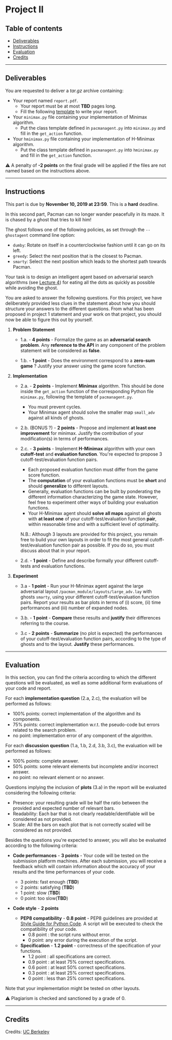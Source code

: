 
# Project II

## Table of contents

- [Deliverables](#deliverables)
- [Instructions](#instructions)
- [Evaluation](#evaluation)
- [Credits](#credits)

---

## Deliverables

You are requested to deliver a *tar.gz* archive containing:
 - Your report named `report.pdf`.
	 - Your report must be at most **TBD** pages long.
	 - Fill the following [template](https://github.com/glouppe/info8006-introduction-to-ai/blob/master/projects/project2/template-project2.tex) to write your report.
 - Your `minimax.py` file containing your implementation of Minimax algorithm.
	 - Put the class template defined in `pacmanagent.py` into `minimax.py` and fill in the `get_action` function.
 - Your `hminimax.py` file containing your implementation of H-Minimax algorithm.
	 - Put the class template defined in `pacmanagent.py` into `hminimax.py` and fill in the `get_action` function.

:warning: A penalty of **-2 points** on the final grade will be applied if the files are not named based on the instructions above.

---

## Instructions

This part is due by **November 10, 2019 at 23:59**. This is a **hard** deadline.

In this second part, Pacman can no longer wander peacefully in its maze. It is chased by a ghost that tries to kill him!

The ghost follows one of the following policies, as set through the `--ghostagent` command line option:
 - `dumby`: Rotate on itself in a counterclockwise fashion until it can go on its left.
 - `greedy`: Select the next position that is the closest to Pacman.
 - `smarty`: Select the next position which leads to the shortest path towards Pacman.

Your task is to design an intelligent agent based on adversarial search algorithms (see [Lecture 4](https://glouppe.github.io/info8006-introduction-to-ai/?p=lecture4.md)) for eating all the dots as quickly as possible while avoiding the ghost.

You are asked to answer the following questions. For this project, we have deliberately provided less clues in the statement about how you should structure your answers to the different questions. From what has been proposed in project 1 statement and your work on that project, you should now be able to figure this out by yourself.  

 1. **Problem Statement**

	 - 1.a. - **4 points** - Formalize the game as an **adversarial search problem**. Any **reference to the API** in any component of the problem statement will be considered as **false**.
		
	 - 1.b. - **1 point** - Does the environment correspond to a **zero-sum game** ? Justify your answer using the game score function. 

 2. **Implementation**
	 - 2.a. - **2 points** - Implement **Minimax** algorithm. This should be done inside the `get_action` function of the corresponding Python file `minimax.py`, following the template of `pacmanagent.py`.
		 - You must prevent cycles. 
		 - Your Minimax agent should solve the smaller map `small_adv` against all kinds of ghosts.
		 
	 - 2.b. (BONUS ?) - **2 points** - Propose and implement **at least one improvement** for minimax. Justify the contribution of your modification(s) in terms of performances. 

	 - 2.c. - **3 points** - Implement **H-Minimax** algorithm with your own **cutoff-test** and **evaluation function**. You're expected to propose 3 cutoff-test/evaluation function pairs. 
		 - Each proposed evaluation function must differ from the game score function.
		 - The **computation** of your evaluation functions must be **short** and should **generalize** to different layouts.
		 - Generally, evaluation functions can be built by ponderating the different information characterizing the game state. However, feel free to experiment other ways of building your evaluation functions.
		 - Your H-Minimax agent should **solve all maps** against all ghosts with **at least one** of your cutoff-test/evaluation function **pair**, within reasonable time and with a sufficient level of optimality.
		 
		 N.B.: Although 3 layouts are provided for this project, you remain free to build your own layouts in order to fit the most general cutoff-test/evaluation function pair as possible. If you do so, you must discuss about that in your report.
		 
	 - 2.d. - **1 point** - Define and describe formally your different cutoff-tests and evaluation functions.

 3. **Experiment**
 
	 - 3.a - **1 point** - Run your H-Minimax agent against the large adversarial layout `/pacman_module/layouts/large_adv.lay` with ghosts `smarty`, using your different cutoff-test/evaluation function pairs. Report your results as bar plots in terms of (i) score, (ii) time performances and (iii) number of expanded nodes.
	
	- 3.b. - **1 point** - **Compare** these results and **justify** their differences referring to the course.
	
	- 3.c - **2 points** - **Summarize** (no plot is expected) the performances of your cutoff-test/evaluation function pairs, according to the type of ghosts and to the layout. **Justify** these performances. 

---

## Evaluation

In this section, you can find the criteria according to which the different questions will be evaluated, as well as some additional form evaluations of your code and report.

For each **implementation question** (2.a, 2.c), the evaluation will be performed as follows:
 - 100% points: correct implementation of the algorithm and its components.
 - 75% points: correct implementation w.r.t. the pseudo-code but errors related to the search problem.
 - no point: implementation error of any component of the algorithm.

For each **discussion question** (1.a, 1.b, 2.d, 3.b, 3.c), the evaluation will be performed as follows:

 - 100% points: complete answer.
 - 50% points: some relevant elements but incomplete and/or incorrect answer.
 - no point: no relevant element or no answer.

Questions implying the inclusion of **plots** (3.a) in the report will be evaluated considering the following criteria:

 - Presence: your resulting grade will be half the ratio between the provided and expected number of relevant bars.
 - Readability: Each bar that is not clearly readable/identifiable will be considered as not provided.
 - Scale: All the bars on each plot that is not correctly scaled will be considered as not provided.

Besides the questions you're expected to answer, you will also be evaluated according to the following criteria:

 - **Code performances** - **3 points** - Your code will be tested on the submission platform machines. After each submission, you will receive a feedback which will contain information about the accuracy of your results and the time performances of your code.  
 
	 - 3 points: fast enough (**TBD**)
	 - 2 points: satisfying (**TBD**)
	 - 1 point: slow (**TBD**)
	 - 0 point: too slow(**TBD**)
 
 - **Code style** - **2 points**
	 - **PEP8 compatibility** - **0.8 point** - PEP8 guidelines are provided at [Style Guide for Python Code](https://www.python.org/dev/peps/pep-0008/).  A script will be executed to check the compatibility of your code.
		 - 0.8 point : the script runs without error.
		 - 0 point: any error during the execution of the script.
	 - **Specification** - **1.2 point** - correctness of the specification of your functions.
		- 1.2 point : all specifications are correct.
		- 0.9 point : at least 75% correct specifications.
		- 0.6 point : at least 50% correct specifications.
		- 0.3 point : at least 25% correct specifications.
		- 0 point : less than 25% correct specifications.
	
Note that your implementation might be tested on other layouts. 
		
:warning: Plagiarism is checked and sanctioned by a grade of 0.

---

## Credits

Credits: [UC Berkeley](http://ai.berkeley.edu/project_overview.html)


